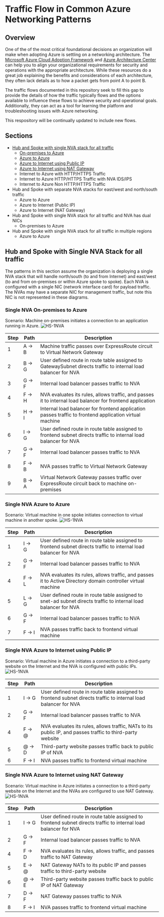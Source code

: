 # Traffic Flow in Common Azure Networking Patterns

## Overview
One of the of the most critical foundational decisions an organization will make when adopting Azure is settling on a networking architecture. 
The [Microsoft Azure Cloud Adoption Framework](https://docs.microsoft.com/en-us/azure/architecture/framework/security/design-network-segmentation) and [Azure Architecture Center](https://docs.microsoft.com/en-us/azure/architecture/) can help you to align your organizational requirements for security and operations with the appropriate architecture. While these resources do a great job explaining the benefits and considerations of each architecture, they often lack details as to how a packet gets from point A to point B. 

The traffic flows documented in this repository seek to fill this gap to provide the details of how the traffic typically flows and the options available to influence these flows to achieve security and operational goals. Additionally, they can act as a tool for learning the platform and troubleshooting issues with Azure networking.

This respository will be continually updated to include new flows.

## Sections
* [Hub and Spoke with single NVA stack for all traffic](#hub-and-spoke-with-single-nva-stack-for-all-traffic)
  * [On-premises to Azure](#single-nva-on-premises-to-azure)
  * [Azure to Azure](#single-nva-azure-to-azure)
  * [Azure to Internet using Public IP](#single-nva-azure-to-internet-using-public-ip)
  * [Azure to Internet using NAT Gateway](#single-nva-azure-to-internet-using-nat-gateway)
  * Internet to Azure with HTTP/HTTPS Traffic
  * Internet to Azure HTTP/HTTPS Traffic with NVA IDS/IPS
  * Internet to Azure Non HTTP/HTTPS Traffic
* Hub and Spoke with separate NVA stacks for east/west and north/south traffic
  * Azure to Azure
  * Azure to Internet (Public IP)
  * Azure to Internet (NAT Gateway)
* Hub and Spoke with single NVA stack for all traffic and NVA has dual NICs
  * On-premises to Azure
* Hub and Spoke with single NVA stack for all traffic in multiple regions
  * Azure to Azure

## Hub and Spoke with Single NVA Stack for all traffic
The patterns in this section assume the organization is deploying a single NVA stack that will handle north/south (to and from Internet) and east/west (to and from on-premises or within Azure spoke to spoke). Each NVA is configured with a single NIC (network interface card) for payload traffic. The NVAs may have a separate NIC for management traffic, but note this NIC is not represented in these diagrams.

### Single NVA On-premises to Azure
Scenario: Machine on-premises initiates a connection to an application running in Azure.
![HS-1NVA](https://github.com/mattfeltonma/azure-networking-patterns/blob/main/images/HS-1NVA-Image1.png)

| Step | Path  | Description |
| ------------- | ------------- | ------------- |
| 1 | A -> B | Machine traffic passes over ExpressRoute circuit to Virtual Network Gateway |
| 2 | B -> G  | User defined route in route table assigned to GatewaySubnet directs traffic to internal load balancer for NVA |
| 3 | G -> F | Internal load balancer passes traffic to NVA |
| 4 | F -> H | NVA evaluates its rules, allows traffic, and passes it to internal load balancer for frontend application |
| 5 | H -> I | Internal load balancer for frontend application passes traffic to frontend application virtual machine |
| 6 | I -> G | User defined route in route table assigned to frontend subnet directs traffic to internal load balancer for NVA |
| 7 | G -> F | Internal load balancer passes traffic to NVA
| 8 | F -> B | NVA passes traffic to Virtual Network Gateway 
| 9 | B -> A | Virtual Network Gateway passes traffic over ExpressRoute circuit back to machine on-premises |

### Single NVA Azure to Azure
Scenario: Virtual machine in one spoke initiates connection to virtual machine in another spoke.
![HS-1NVA](https://github.com/mattfeltonma/azure-networking-patterns/blob/main/images/HS-1NVA-Image1.png)

| Step | Path  | Description |
| ------------- | ------------- | ------------- |
| 1 | I -> G | User defined route in route table assigned to frontend subnet directs traffic to internal load balancer for NVA |
| 2 | G -> F | Internal load balancer passes traffic to NVA |
| 4 | F -> L | NVA evaluates its rules, allows traffic, and passes it to Active Directory domain controller virtual machine |
| 5 | L -> G | User defined route in route table assigned to snet-ad subnet directs traffic to internal load balancer for NVA |
| 6 | G -> F | Internal load balancer passes traffic to NVA |
| 7 | F -> I | NVA passes traffic back to frontend virtual machine |

### Single NVA Azure to Internet using Public IP
Scenario: Virtual machine in Azure initiates a connection to a third-party website on the Internet and the NVA is configured with public IPs.
![HS-1NVA](https://github.com/mattfeltonma/azure-networking-patterns/blob/main/images/HS-1NVA-Image1.png)

| Step | Path  | Description |
| ------------- | ------------- | ------------- |
| 1 | I -> G | User defined route in route table assigned to frontend subnet directs traffic to internal load balancer for NVA |
| 2 | G -> F | Internal load balancer passes traffic to NVA |
| 4 | F -> @ | NVA evaluates its rules, allows traffic, NATs to its public IP, and passes traffic to third-party website |
| 5 | @ -> D | Third-party website passes traffic back to public IP of NVA |
| 6 | F -> I | NVA passes traffic to frontend virtual machine |

### Single NVA Azure to Internet using NAT Gateway
Scenario: Virtual machine in Azure initiates a connection to a third-party website on the Internet and the NVAs are configured to use NAT Gateway.
![HS-1NVA](https://github.com/mattfeltonma/azure-networking-patterns/blob/main/images/HS-1NVA-Image1-NG.png)

| Step | Path  | Description |
| ------------- | ------------- | ------------- |
| 1 | I -> G | User defined route in route table assigned to frontend subnet directs traffic to internal load balancer for NVA |
| 2 | G -> F | Internal load balancer passes traffic to NVA |
| 4 | F -> D | NVA evaluates its rules, allows traffic, and passes traffic to NAT Gateway |
| 5 | E -> @ | NAT Gateway NATs to its public IP and passes traffic to third-party website |
| 6 | @ -> E | Third-party website passes traffic back to public IP of NAT Gateway |
| 7 | D -> F | NAT Gateway passes traffic to NVA |
| 8 | F -> I | NVA passes traffic to frontend virtual machine |
